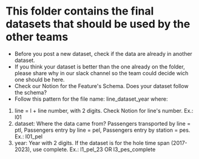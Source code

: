 # This folder contains the final datasets that should be used by the other teams
- Before you post a new dataset, check if the data are already in another dataset.
- If you think your dataset is better than the one already on the folder, please share why in our slack channel so the team could decide wich one should be here.
- Check our Notion for the Feature's Schema. Does your dataset follow the schema?
- Follow this pattern for the file name: line_dataset_year where:
1. line = l + line number, with 2 digits. Check Notion for line's number. Ex.: l01
2. dataset: Where the data came from? Passengers transported by line = ptl, Passengers entry by line = pel, Passengers entry by station = pes. Ex.: l01_pel
3. year: Year with 2 digits. If the dataset is for the hole time span (2017-2023), use complete. Ex.: l1_pel_23 OR l3_pes_complete